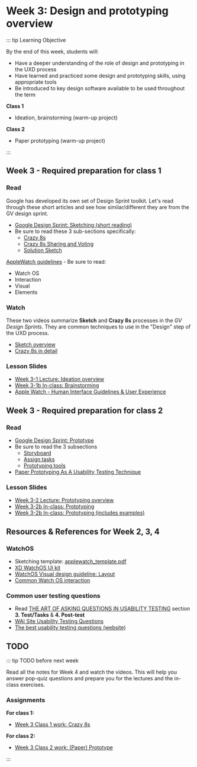 # Week 3: Design and prototyping overview

::: tip Learning Objective

By the end of this week, students will:

- Have a deeper understanding of the role of design and prototyping in the UXD process
- Have learned and practiced some design and prototyping skills, using appropriate tools
- Be introduced to key design software available to be used throughout the term


**Class 1**
- Ideation, brainstorming (warm-up project)

**Class 2**
- Paper prototyping (warm-up project)

:::

## Week 3 - Required preparation for class 1

### Read

Google has developed its own set of Design Sprint toolkit. Let's read through these short articles and see how similar/different they are from the GV design sprint. 

- [Google Design Sprint: Sketching (short reading)](https://designsprintkit.withgoogle.com/methodology/phase3-sketch)
- Be sure to read these 3 sub-sections specifically: 
  - [Crazy 8s](https://designsprintkit.withgoogle.com/methodology/phase3-sketch/crazy-8s)
  - [Crazy 8s Sharing and Voting](https://designsprintkit.withgoogle.com/methodology/phase3-sketch/crazy-8s-sharing-and-voting)
  - [Solution Sketch](https://designsprintkit.withgoogle.com/methodology/phase3-sketch/solution-sketch)

[AppleWatch guidelines](https://developer.apple.com/design/human-interface-guidelines/watchos/overview/getting-started/) - Be sure to read:
  - Watch OS 
  - Interaction
  - Visual
  - Elements

### Watch

These two videos summarize **Sketch** and **Crazy 8s** processes in the _GV Design Sprints_. They are common techniques to use in the "Design" step of the UXD process.

- [Sketch overview](https://www.youtube.com/watch?v=TK-94QiEFgw)
- [Crazy 8s in detail](https://www.youtube.com/watch?v=yz4g87XapQ0)

### Lesson Slides

- [Week 3-1 Lecture: Ideation overview](https://drive.google.com/drive/folders/1NIPEEpSmhYMkEWt5WsQyFekJgUcB-2-y)
- [Week 3-1b In-class: Brainstorming](https://drive.google.com/drive/folders/1NIPEEpSmhYMkEWt5WsQyFekJgUcB-2-y)
- [Apple Watch - Human Interface Guidelines & User Experience](https://drive.google.com/file/d/1h8T4Vd7_1JalElUmhtcd2S77A_v8ycws/view?usp=sharing)


## Week 3 - Required preparation for class 2

### Read

- [Google Design Sprint: Prototype](https://designsprintkit.withgoogle.com/methodology/phase5-prototype) 
- Be sure to read the 3 subsections
  - [Storyboard](https://designsprintkit.withgoogle.com/methodology/phase5-prototype/storyboard)
  - [Assign tasks](https://designsprintkit.withgoogle.com/methodology/phase5-prototype/assign-tasks)
  - [Prototyping tools](https://designsprintkit.withgoogle.com/methodology/phase5-prototype/prototyping-tools)
- [Paper Prototyping As A Usability Testing Technique](http://usabilitygeek.com/paper-prototyping-as-a-usability-testing-technique/)


### Lesson Slides

- [Week 3-2 Lecture: Prototyping overview](https://drive.google.com/drive/folders/1NIPEEpSmhYMkEWt5WsQyFekJgUcB-2-y)
- [Week 3-2b In-class: Prototyping](https://drive.google.com/drive/folders/1NIPEEpSmhYMkEWt5WsQyFekJgUcB-2-y)
- [Week 3-2b In-class: Prototyping (includes examples)](https://drive.google.com/file/d/1B22CJgD4s214eQirPrl2suz7KylFrzsZ/view?usp=sharing)


## Resources & References for Week 2, 3, 4

### WatchOS
- Sketching template: [applewatch_template.pdf](../../files/applewatch_template.pdf)
- [XD WatchOS UI kit](https://developer.apple.com/design/resources/#watchos-apps)
- [WatchOS Visual design guideline: Layout](https://developer.apple.com/design/human-interface-guidelines/watchos/visual-design/layout/)
- [Common Watch OS interaction](https://pbs.twimg.com/media/Dm_StBuU0AE13zI.jpg)

### Common user testing questions
- Read [THE ART OF ASKING QUESTIONS IN USABILITY TESTING](https://www.akendi.com/blog/the-art-of-asking-questions-in-usability-testing/) section **3. Test/Tasks** & **4. Post-test**
- [WAI Site Usability Testing Questions](https://www.usability.gov/how-to-and-tools/resources/templates/wai-site-usability-testing-questions.html)
- [The best usability testing questions (website)](https://www.hotjar.com/usability-testing/questions)


## TODO

::: tip TODO before next week

Read all the notes for Week 4 and watch the videos. This will help you answer pop-quiz questions and prepare you for the lectures and the in-class exercises.

### Assignments

**For class 1:**
- [Week 3 Class 1 work: Crazy 8s](../../assignments/work-week3-1.md)

**For class 2:**
- [Week 3 Class 2 work: (Paper) Prototype](../../assignments/work-week3-2.md)

:::

